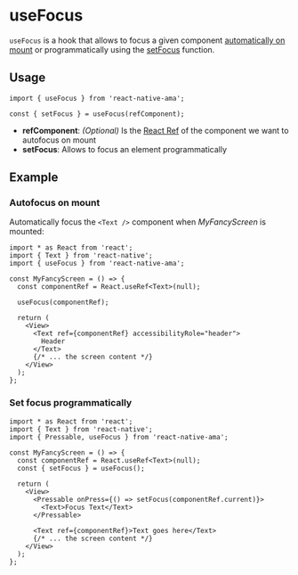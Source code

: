 # useFocus

`useFocus` is a hook that allows to focus a given component [automatically on mount](#autofocus-on-mount) or programmatically using
the [setFocus](#set-focus-programmatically) function.

## Usage

```tsx
import { useFocus } from 'react-native-ama';

const { setFocus } = useFocus(refComponent);
```

- **refComponent**: _(Optional)_ Is the [React Ref](https://reactjs.org/docs/refs-and-the-dom.html) of the component we
  want to autofocus on mount
- **setFocus**: Allows to focus an element programmatically

## Example

### Autofocus on mount

Automatically focus the `<Text />` component when _MyFancyScreen_ is mounted:

```tsx
import * as React from 'react';
import { Text } from 'react-native';
import { useFocus } from 'react-native-ama';

const MyFancyScreen = () => {
  const componentRef = React.useRef<Text>(null);

  useFocus(componentRef);

  return (
    <View>
      <Text ref={componentRef} accessibilityRole="header">
        Header
      </Text>
      {/* ... the screen content */}
    </View>
  );
};
```

### Set focus programmatically

```tsx
import * as React from 'react';
import { Text } from 'react-native';
import { Pressable, useFocus } from 'react-native-ama';

const MyFancyScreen = () => {
  const componentRef = React.useRef<Text>(null);
  const { setFocus } = useFocus();

  return (
    <View>
      <Pressable onPress={() => setFocus(componentRef.current)}>
        <Text>Focus Text</Text>
      </Pressable>

      <Text ref={componentRef}>Text goes here</Text>
      {/* ... the screen content */}
    </View>
  );
};
```
